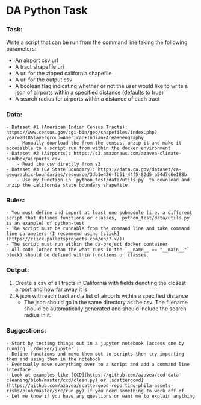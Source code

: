 # DA Python Task

### Task:
Write a script that can be run from the command line taking the following parameters:
 - An airport csv url
 - A tract shapefile uri
 - A uri for the zipped california shapefile
 - A uri for the output csv
 - A boolean flag indicating whether or not the user would like to write a json of airports within a specified distance (defaults to true)
 - A search radius for airports within a distance of each tract

### Data:
    - Dataset #1 (American Indian Census Tracts): https://www.census.gov/cgi-bin/geo/shapefiles/index.php?year=2018&layergroup=American+Indian+Area+Geography
        - Manually download the from the census, unzip it and make it accessible to a script run from within the docker environment
    - Dataset #2 (Airports): https://s3.amazonaws.com/azavea-climate-sandbox/airports.csv
        - Read the csv directly from s3
    - Dataset #3 (CA State Boundary): https://data.ca.gov/dataset/ca-geographic-boundaries/resource/3db1e426-fb51-44f5-82d5-a54d7c6e188b
        - Use my function in `python_test/data/utils.py` to download and unzip the california state boundary shapefile

### Rules:
    - You must define and import at least one submodule (i.e. a different script that defines functions or classes, `python_test/data/utils.py` is an example) of python-test
    - The script must be runnable from the command line and take command line parameters (I recommend using [click](https://click.palletsprojects.com/en/7.x/))
    - The script must run within the da-project docker container
    - All code (other than the what runs in the `__name__ == "__main__"` block) should be defined within functions or classes.

### Output:
1. Create a csv of all tracts in California with fields denoting the closest airport and how far away it is
2. A json with each tract and a list of airports within a specified distance
    - The json should go in the same directory as the csv. The filename should be automatically generated and should include the search radius in it.

### Suggestions:
    - Start by testing things out in a jupyter notebook (access one by running `./docker/jupyter`)
    - Define functions and move them out to scripts then try importing them and using them in the notebook
    - Eventually move everything over to a script and add a command line interface
    - Look at examples like [CCD](https://github.com/azavea/ccd-data-cleaning/blob/master/ccd/clean.py) or [scattergood](https://github.com/azavea/scattergood-reporting-phila-assets-risks/blob/master/src/run.py) if you need something to work off of
    - Let me know if you have any questions or want me to explain anything 